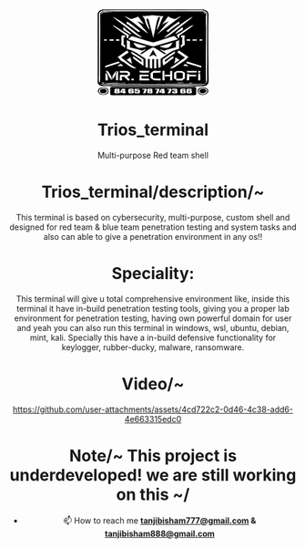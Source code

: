 <div align="center">

  <img src="https://github.com/MrEchoFi/MrEchoFi/raw/4274f537dec313ac7dde4403fe0fae24259beade/Mr.EchoFi-New-Logo-with-ASCII.jpg" alt="logo" width="200" height="auto" />
  <h1>Trios_terminal</h1>
   
  <p>
    Multi-purpose Red team shell
  </p>


# Trios_terminal/description/~
  This terminal is based on cybersecurity, multi-purpose, custom shell and designed for red team & blue team penetration testing
   and system tasks and also can able to give a penetration environment in any os!!
# Speciality: 
  This terminal will give u total comprehensive environment like, inside this terminal it have in-build penetration testing tools, giving you a proper lab environment
  for penetration testing, having own powerful domain for user and yeah you can also run this terminal in windows, wsl, ubuntu, debian, mint, kali. 
  Specially this have a in-build defensive functionality for keylogger, rubber-ducky, malware, ransomware. 
# Video/~ 

https://github.com/user-attachments/assets/4cd722c2-0d46-4c38-add6-4e663315edc0



# Note/~ This project is underdeveloped! we are still working on this ~/
- 📫 How to reach me **tanjibisham777@gmail.com & tanjibisham888@gmail.com**
